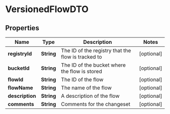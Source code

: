 
# VersionedFlowDTO

## Properties
Name | Type | Description | Notes
------------ | ------------- | ------------- | -------------
**registryId** | **String** | The ID of the registry that the flow is tracked to |  [optional]
**bucketId** | **String** | The ID of the bucket where the flow is stored |  [optional]
**flowId** | **String** | The ID of the flow |  [optional]
**flowName** | **String** | The name of the flow |  [optional]
**description** | **String** | A description of the flow |  [optional]
**comments** | **String** | Comments for the changeset |  [optional]



